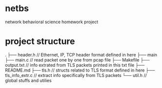 # netbs
network behavioral science homework project

# project structure 
.
├── header.h                  // Ethernet, IP, TCP header format defined in here 
├── main                      
├── main.c                    // read packet one by one from pcap file
├── Makefile
├── output.txt                // info extrated from TLS packets printed in this txt file
├── README.md
├── tls.h                     // structs related to TLS format defined in here
├── tls_info_extr.c           // extract info specifically from TLS packets
└── util.h                    // global stuffs and utilies
